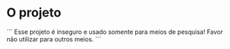 # O projeto

´´´
Esse projeto é inseguro e usado somente para meios de pesquisa!
Favor não utilizar para outros meios.
´´´
